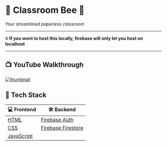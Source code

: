 # 🐝 Classroom Bee 📎

*Your streamlined paperless classroom*
<hr>
<b> 💡 If you wont to host this locally, firebase will only let you host on localhost</b>
<hr>

## 📺 YouTube Walkthrough

[![thumbnail](https://img.youtube.com/vi/4vH9qgZ-tPI/0.jpg)](https://www.youtube.com/watch?v=4vH9qgZ-tPI)

## 🍔 Tech Stack

| 💻 Frontend | 🛠️ Backend |
|-------------|-------------|
| [HTML](https://developer.mozilla.org/en-US/docs/Web/HTML) | [Firebase Auth](https://firebase.google.com/docs/auth) |
| [CSS](https://developer.mozilla.org/en-US/docs/Web/CSS) | [Firebase Firestore](https://firebase.google.com/docs/firestore) |
| [JavaScript](https://developer.mozilla.org/en-US/docs/Web/JavaScript) | |
